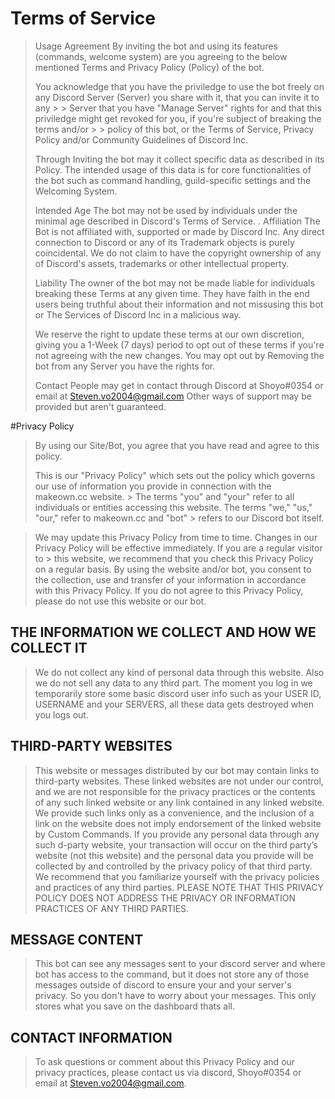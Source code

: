 # Terms of Service
>
> Usage Agreement
> By inviting the bot and using its features (commands, welcome system) are you agreeing to the below mentioned Terms and Privacy Policy (Policy) of the bot.
>
> You acknowledge that you have the priviledge to use the bot freely on any Discord Server (Server) you share with it, that you can invite it to any > > Server that you have "Manage Server" rights for and that this priviledge might get revoked for you, if you're subject of breaking the terms and/or >  > policy of this bot, or the Terms of Service, Privacy Policy and/or Community Guidelines of Discord Inc.
>
> Through Inviting the bot may it collect specific data as described in its Policy.
> The intended usage of this data is for core functionalities of the bot such as command handling, guild-specific settings and the Welcoming System.
>
> Intended Age
> The bot may not be used by individuals under the minimal age described in Discord's Terms of Service.
.
> Affiliation
> The Bot is not affiliated with, supported or made by Discord Inc.
> Any direct connection to Discord or any of its Trademark objects is purely coincidental. We do not claim to have the copyright ownership of any of Discord's assets, trademarks or other intellectual property.
>
> Liability
> The owner of the bot may not be made liable for individuals breaking these Terms at any given time.
> They have faith in the end users being truthful about their information and not missusing this bot or The Services of Discord Inc in a malicious way.
>
> We reserve the right to update these terms at our own discretion, giving you a 1-Week (7 days) period to opt out of these terms if you're not agreeing with the new changes.
> You may opt out by Removing the bot from any Server you have the rights for.
>
> Contact
> People may get in contact through Discord at Shoyo#0354 or email at Steven.vo2004@gmail.com
> Other ways of support may be provided but aren't guaranteed.

#Privacy Policy
>
> By using our Site/Bot, you agree that you have read and agree to this policy.
>
> This is our "Privacy Policy" which sets out the policy which governs our use of information you provide in connection with the makeown.cc website. > The terms "you" and "your" refer to all individuals or entities accessing this website. The terms "we," "us," "our," refer to makeown.cc and "bot" > refers to our Discord bot itself.

> We may update this Privacy Policy from time to time. Changes in our Privacy Policy will be effective immediately. If you are a regular visitor to > this website, we recommend that you check this Privacy Policy on a regular basis. By using the website and/or bot, you consent to the collection, use and transfer of your information in accordance with this Privacy Policy. If you do not agree to this Privacy Policy, please do not use this website or our bot.
> 
## THE INFORMATION WE COLLECT AND HOW WE COLLECT IT
> We do not collect any kind of personal data through this website. Also we do not sell any data to any third part. The moment you log in we temporarily store some basic discord user info such as your USER ID, USERNAME and your SERVERS, all these data gets destroyed when you logs out.


## THIRD-PARTY WEBSITES
> This website or messages distributed by our bot may contain links to third-party websites. These linked websites are not under our control, and we are not responsible for the privacy practices or the contents of any such linked website or any link contained in any linked website. We provide such links only as a convenience, and the inclusion of a link on the website does not imply endorsement of the linked website by Custom Commands. If you provide any personal data through any such d-party website, your transaction will occur on the third party’s website (not this website) and the personal data you provide will be collected by and controlled by the privacy policy of that third party. We recommend that you familiarize yourself with the privacy policies and practices of any third parties. PLEASE NOTE THAT THIS PRIVACY POLICY DOES NOT ADDRESS THE PRIVACY OR INFORMATION PRACTICES OF ANY THIRD PARTIES.
>
>
## MESSAGE CONTENT
> This bot can see any messages sent to your discord server and where bot has access to the command, but it does not store any of those messages outside of discord to ensure your and your server's privacy. So you don't have to worry about your messages. This only stores what you save on the dashboard thats all.


## CONTACT INFORMATION
> To ask questions or comment about this Privacy Policy and our privacy practices, please contact us via discord, Shoyo#0354 or email at Steven.vo2004@gmail.com.
